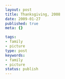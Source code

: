 ```yaml
---
layout: post
title: Thanksgiving, 2008
date: 2009-01-27
published: true
meta: {}

tags:
- family
- picture
type: post
keywords:
- family
- picture
status: publish
---
```






